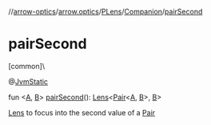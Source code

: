//[arrow-optics](../../../../index.md)/[arrow.optics](../../index.md)/[PLens](../index.md)/[Companion](index.md)/[pairSecond](pair-second.md)

# pairSecond

[common]\

@[JvmStatic](https://kotlinlang.org/api/latest/jvm/stdlib/kotlin.jvm/-jvm-static/index.html)

fun &lt;[A](pair-second.md), [B](pair-second.md)&gt; [pairSecond](pair-second.md)(): [Lens](../../index.md#-141055921%2FClasslikes%2F-617900156)&lt;[Pair](https://kotlinlang.org/api/latest/jvm/stdlib/kotlin/-pair/index.html)&lt;[A](pair-second.md), [B](pair-second.md)&gt;, [B](pair-second.md)&gt;

[Lens](../../index.md#-141055921%2FClasslikes%2F-617900156) to focus into the second value of a [Pair](https://kotlinlang.org/api/latest/jvm/stdlib/kotlin/-pair/index.html)
